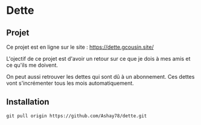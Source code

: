 # Dette

## Projet

Ce projet est en ligne sur le site : https://dette.gcousin.site/

L'ojectif de ce projet est d'avoir un retour sur ce que je dois à mes amis et ce qu'ils me doivent.

On peut aussi retrouver les dettes qui sont dû à un abonnement. Ces dettes vont s'incrémenter tous les mois automatiquement.

## Installation

```git pull origin https://github.com/Ashay78/dette.git```
